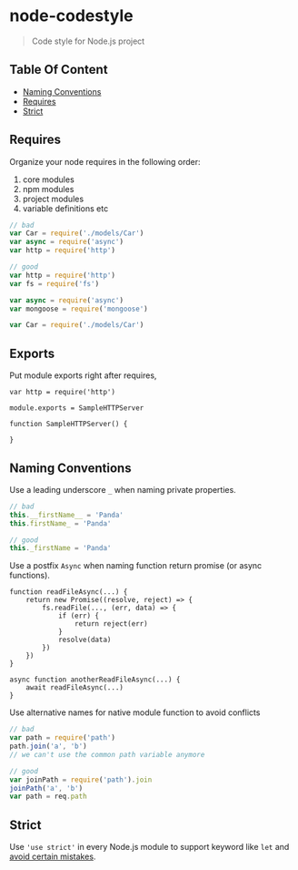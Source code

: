 # node-codestyle

> Code style for Node.js project

## Table Of Content

* [Naming Conventions](#naming-conventions)
* [Requires](#requires)
* [Strict](#strict)

## Requires

Organize your node requires in the following order:

1. core modules
2. npm modules
3. project modules
4. variable definitions etc

```js
// bad
var Car = require('./models/Car')
var async = require('async')
var http = require('http')

// good
var http = require('http')
var fs = require('fs')

var async = require('async')
var mongoose = require('mongoose')

var Car = require('./models/Car')
```

## Exports

Put module exports right after requires,

```
var http = require('http')

module.exports = SampleHTTPServer

function SampleHTTPServer() {

}
```

## Naming Conventions

Use a leading underscore `_` when naming private properties.

```js
// bad
this.__firstName__ = 'Panda'
this.firstName_ = 'Panda'

// good
this._firstName = 'Panda'
```

Use a postfix `Async` when naming function return promise (or async functions).

```
function readFileAsync(...) {
    return new Promise((resolve, reject) => {
        fs.readFile(..., (err, data) => {
            if (err) {
                return reject(err)
            }
            resolve(data)
        })
    })
}

async function anotherReadFileAsync(...) {
    await readFileAsync(...)
}
```

Use alternative names for native module function to avoid conflicts

```js
// bad
var path = require('path')
path.join('a', 'b')
// we can't use the common path variable anymore

// good
var joinPath = require('path').join
joinPath('a', 'b')
var path = req.path

```

## Strict

Use `'use strict'` in every Node.js module to support keyword like `let` and [avoid certain mistakes](https://developer.mozilla.org/en/docs/Web/JavaScript/Reference/Strict_mode#Changes_in_strict_mode).
